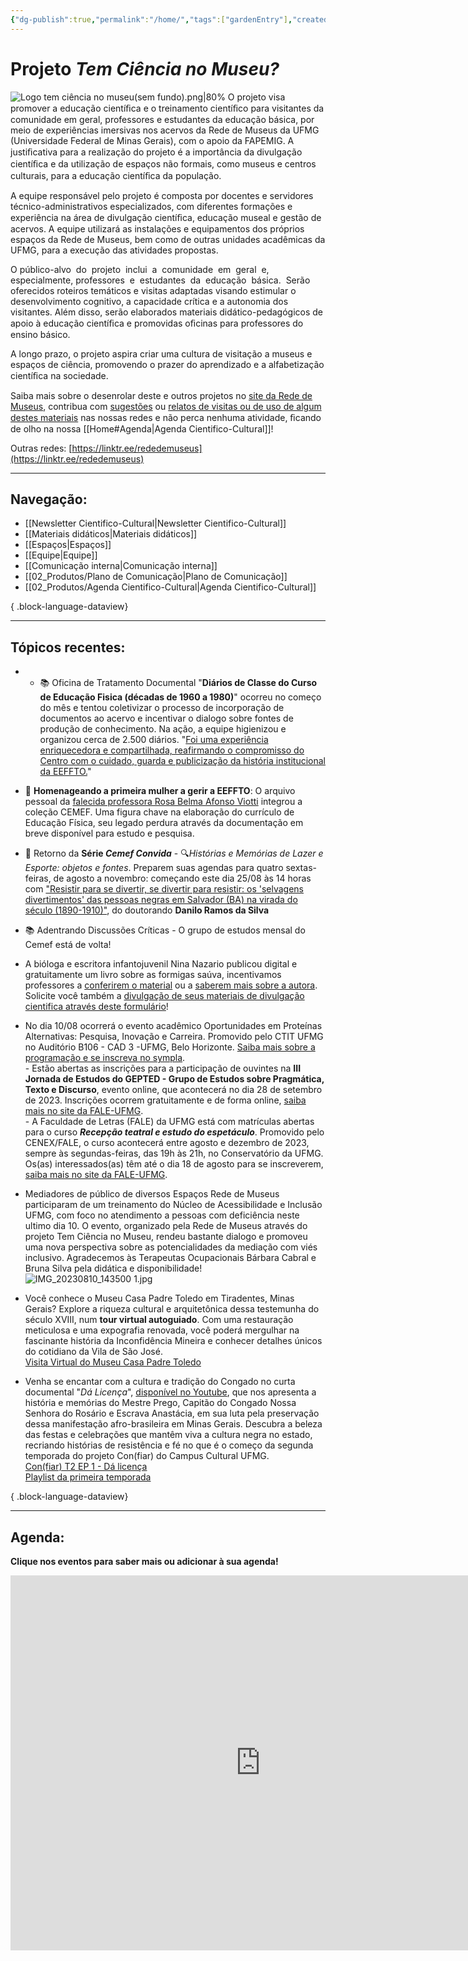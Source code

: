 ```yaml
---
{"dg-publish":true,"permalink":"/home/","tags":["gardenEntry"],"created":"2023-07-31T16:23:52.958-03:00","updated":"2023-08-17T12:31:20.311-03:00"}
---
```



# Projeto *Tem Ciência no Museu?*

![Logo tem ciência no museu(sem fundo).png|80%](/img/user/XX_Anexos/Logo%20tem%20ci%C3%AAncia%20no%20museu(sem%20fundo).png)
O projeto visa promover a educação cientíﬁca e o treinamento cientíﬁco para visitantes da comunidade em geral, professores e estudantes da educação básica, por meio de experiências imersivas nos acervos da Rede de Museus da UFMG (Universidade Federal de Minas Gerais), com o apoio da FAPEMIG. A justiﬁcativa para a realização do projeto é a importância da divulgação cientíﬁca e da utilização de espaços não formais, como museus e centros culturais, para a educação cientíﬁca da população.

A equipe responsável pelo projeto é composta por docentes e servidores técnico-administrativos especializados, com diferentes formações e experiência na área de divulgação cientíﬁca, educação museal e gestão de acervos. A equipe utilizará as instalações e equipamentos dos próprios espaços da Rede de Museus, bem como de outras unidades acadêmicas da UFMG, para a execução das atividades propostas.

O público-alvo  do  projeto  inclui  a  comunidade  em  geral  e, especialmente, professores  e  estudantes  da  educação  básica.  Serão  oferecidos roteiros temáticos e visitas adaptadas visando estimular o desenvolvimento cognitivo, a capacidade crítica e a autonomia dos visitantes. Além disso, serão elaborados materiais didático-pedagógicos de apoio à educação cientíﬁca e promovidas oﬁcinas para professores do ensino básico.

A longo prazo, o projeto aspira criar uma cultura de visitação a museus e espaços de ciência, promovendo o prazer do aprendizado e a alfabetização cientíﬁca na sociedade.

Saiba mais sobre o desenrolar deste e outros projetos no [site da Rede de Museus](https://www.ufmg.br/rededemuseus), contribua com [sugestões](https://www.menti.com/alo3cowakwfd) ou [relatos de visitas ou de uso de algum destes materiais](https://www.menti.com/al35t98c8ytc) nas nossas redes e não perca nenhuma atividade, ﬁcando de olho na nossa [[Home#Agenda\|Agenda Cientifico-Cultural]]!

Outras redes: [https://linktr.ee/rededemuseus](https://linktr.ee/rededemuseus)

***
## Navegação:

- [[Newsletter Cientifico-Cultural\|Newsletter Cientifico-Cultural]]
- [[Materiais didáticos\|Materiais didáticos]]
- [[Espaços\|Espaços]]
- [[Equipe\|Equipe]]
- [[Comunicação interna\|Comunicação interna]]
- [[02_Produtos/Plano de Comunicação\|Plano de Comunicação]]
- [[02_Produtos/Agenda Cientifico-Cultural\|Agenda Cientifico-Cultural]]

{ .block-language-dataview}
***
## Tópicos recentes:

- - 📚 Oficina de Tratamento Documental "**Diários de Classe do Curso de Educação Fisica (décadas de 1960 a 1980)**" ocorreu no começo do mês e tentou coletivizar o processo de incorporação de documentos ao acervo e incentivar o dialogo sobre fontes de produção de conhecimento. Na ação, a equipe higienizou e organizou cerca de 2.500 diários. "[Foi uma experiência enriquecedora e compartilhada, reafirmando o  compromisso do Centro com o cuidado, guarda e publicização da história institucional da EEFFTO.](http://projetos2.eeffto.ufmg.br/cemef/2023/08/17/boletim-24/)"
- 🌟 **Homenageando a primeira mulher a gerir a EEFFTO**: O arquivo pessoal da [falecida professora Rosa Belma Afonso Viotti](https://ufmg.br/comunicacao/noticias/morre-a-professora-rosa-belma-viotti-que-foi-diretora-da-eeffto) integrou a coleção CEMEF. Uma figura chave na elaboração do currículo de Educação Física, seu legado perdura através da documentação em breve disponível para estudo e pesquisa.
- 📅 Retorno da **Série *Cemef Convida*** - 🔍*Histórias e Memórias de Lazer e Esporte: objetos e fontes*. Preparem suas agendas para quatro sextas-feiras, de agosto a novembro: começando este dia 25/08 às 14 horas com ["Resistir para se divertir, se divertir para resistir: os 'selvagens divertimentos' das pessoas negras em Salvador (BA) na virada do século (1890-1910)"](https://calendar.google.com/calendar/event?action=TEMPLATE&tmeid=MW8wcGc0ajY3NjJqbzZubGVwbzRlanZtaXUgZGY3YWNlMjliMmQwOWYwNjYzYWRiYmJiZmNjYjU4MzNjMzY5YWUzZmZiYzg2N2QxZGJhYjVjNWZlNjk5Y2M4ZkBn&tmsrc=df7ace29b2d09f0663adbbbbfccb5833c369ae3ffbc867d1dbab5c5fe699cc8f%40group.calendar.google.com), do doutorando **Danilo Ramos da Silva**
- 📚 Adentrando Discussões Críticas - O grupo de estudos mensal do Cemef está de volta!

- A bióloga e escritora infantojuvenil Nina Nazario publicou digital e gratuitamente um livro sobre as formigas saúva, incentivamos professores a [conferirem o material](https://www.canva.com/design/DAFWoYWscCU/q3QkCF1oGd3aN6_JrTep_g/edit?utm_content=DAFWoYWscCU&utm_campaign=designshare&utm_medium=link2&utm_source=sharebutton&fbclid=IwAR2MFAIpjon8myZn5jxg0f1XZUK4Pca1HWvv0F_-dgoChmT_oGifDRyxNNA) ou a [saberem mais sobre a autora](http://www.ninanazario.com.br). Solicite você também a [divulgação de seus materiais de divulgação cientifica através deste formulário](https://docs.google.com/forms/d/e/1FAIpQLSeNKZ_U6ywNNVByhaBzw8VaOIKK-uhwLv3Y4t4wipQguQr_7A/viewform)!
- No dia 10/08 ocorrerá o evento acadêmico Oportunidades em Proteínas Alternativas: Pesquisa, Inovação e Carreira. Promovido pelo CTIT UFMG no Auditório B106 - CAD 3 -UFMG, Belo Horizonte. [Saiba mais sobre a programação e se inscreva no sympla](https://www.sympla.com.br/evento/oportunidades-em-proteinas-alternativas-pesquisa-inovacao-e-carreira/2071923).<br> - Estão abertas as inscrições para a participação de ouvintes na **III Jornada de Estudos do GEPTED - Grupo de Estudos sobre Pragmática, Texto e Discurso**, evento online, que acontecerá no dia 28 de setembro de 2023. Inscrições ocorrem gratuitamente e de forma online, [saiba mais no site da FALE-UFMG](http://www.letras.ufmg.br/site/pt-BR/noticiass/13-noticias-comuns/2334-abertas-as-inscricoes-de-ouvintes-para-a-iii-jornada-de-estudos-gepted). <br> - A Faculdade de Letras (FALE) da UFMG está com matrículas abertas para o curso **_Recepção teatral e estudo do espetáculo_**. Promovido pelo CENEX/FALE, o curso acontecerá entre agosto e dezembro de 2023, sempre às segundas-feiras, das 19h às 21h, no Conservatório da UFMG. Os(as) interessados(as) têm até o dia 18 de agosto para se inscreverem, [saiba mais no site da FALE-UFMG](http://www.letras.ufmg.br/site/pt-BR/noticiass/13-noticias-comuns/2328-inscricoes-abertas-para-curso-recepcao-teatral-e-estudo-do-espetaculo).
- Mediadores de público de diversos Espaços Rede de Museus participaram de um treinamento do Núcleo de Acessibilidade e Inclusão UFMG, com foco no atendimento a pessoas com deficiência neste ultimo dia 10. O evento, organizado pela Rede de Museus através do projeto Tem Ciência no Museu, rendeu bastante dialogo e promoveu uma nova perspectiva sobre as potencialidades da mediação com viés inclusivo. Agradecemos às Terapeutas Ocupacionais Bárbara Cabral e Bruna Silva pela didática e disponibilidade!<br>![IMG_20230810_143500 1.jpg](/img/user/IMG_20230810_143500%201.jpg)
- Você conhece o Museu Casa Padre Toledo em Tiradentes, Minas Gerais? Explore a riqueza cultural e arquitetônica dessa testemunha do século XVIII, num **tour virtual autoguiado**. Com uma restauração meticulosa e uma expografia renovada, você poderá mergulhar na fascinante história da Inconfidência Mineira e conhecer detalhes únicos do cotidiano da Vila de São José.<br> <i class="fa-regular fa-hand-point-right fa-lg" style="color: #183c4d;" title="Temas centrais"></i> [Visita Virtual do Museu Casa Padre Toledo](https://temciencianomuseuwiki.vercel.app/03-espacos/museu-casa-padre-toledo/#:~:text=campustiradentes/2023/06/-,Visita%20Virtual,-Connected%20Pages)
- Venha se encantar com a cultura e tradição do Congado no curta documental "*Dá Licença*", [disponível no Youtube](https://www.youtube.com/watch?v=l7vQ-55XAzg), que nos apresenta a história e memórias do Mestre Prego, Capitão do Congado Nossa Senhora do Rosário e Escrava Anastácia, em sua luta pela preservação dessa manifestação afro-brasileira em Minas Gerais. Descubra a beleza das festas e celebrações que mantêm viva a cultura negra no estado, recriando histórias de resistência e fé no que é o começo da segunda temporada do projeto Con(fiar) do Campus Cultural UFMG.<br> <i class="fa-regular fa-hand-point-right fa-lg" style="color: #183c4d;" title="Ver"></i>[ Con(fiar) T2 EP 1 - Dá licença](https://www.youtube.com/watch?v=l7vQ-55XAzg)</br><i class="fa-regular fa-hand-point-right fa-lg" style="color: #183c4d;" title="Ver"></i> [Playlist da primeira temporada](https://www.youtube.com/watch?v=erNxwEKjz0I&list=PL4BhydPh0a30ZzDXcC0zxnY1fjUsqcuOO)

{ .block-language-dataview}

***
## Agenda:

**Clique nos eventos para saber mais ou adicionar à sua agenda!**
<iframe src="https://calendar.google.com/calendar/embed?src=df7ace29b2d09f0663adbbbbfccb5833c369ae3ffbc867d1dbab5c5fe699cc8f%40group.calendar.google.com&ctz=America%2FSao_Paulo" style="border: 0" width="800" height="600" frameborder="0" scrolling="no"></iframe>

